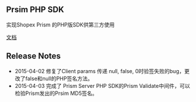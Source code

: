 ## Prsim PHP SDK ##
实现Shopex Prism 的PHP版SDK供第三方使用

[文档](https://git.ishopex.cn/prism-sdk/prism-php/blob/0.3/wiki/index.md)


## Release Notes ##
- 2015-04-02 修复了Client params 传递 null, false, 0时验签失败的bug，更改了false和null的PHP签名方法。
- 2015-04-03 完成了 Prism Server PHP SDK的Prism Validate中间件，可以检验Prism发出的Prsim MD5签名。